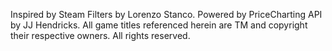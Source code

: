 Inspired by Steam Filters by Lorenzo Stanco. Powered by PriceCharting API by JJ Hendricks. All game titles referenced herein are TM and copyright their respective owners. All rights reserved.
